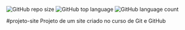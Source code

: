 
![GitHub repo size](https://web.archive.org/web/20211216074440/https://img.shields.io/github/repo-size/isaiasbatista1/projeto-site)
![GitHub top language](https://web.archive.org/web/20211216074440/https://img.shields.io/github/languages/top/isaiasabtista1/projeto-site)
![GitHub language count](https://web.archive.org/web/20211216074440/https://img.shields.io/github/languages/count/isaiasbatista1/projeto-site)

#projeto-site
 Projeto de um site criado no curso de Git e GitHub
